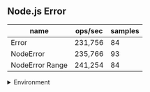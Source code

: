 ## Node.js Error

|name|ops/sec|samples|
|-|-|-|
|Error|231,756|84|
|NodeError|235,766|93|
|NodeError Range|241,254|84|


<details>
<summary>Environment</summary>

* __Machine:__ linux x64 | 2 vCPUs | 6.8GB Mem
* __Run:__ Tue Oct 10 2023 20:50:55 GMT+0000 (Coordinated Universal Time)
</details>

<!--
{"environment":{"platform":"linux","arch":"x64","cpus":2,"totalMemory":6.759757995605469},"benchmarks":"[{\"timeStamp\":1696971044433,\"currentTarget\":{\"0\":{\"name\":\"Error\",\"options\":{\"async\":false,\"defer\":false,\"delay\":0.005,\"initCount\":1,\"maxTime\":5,\"minSamples\":5,\"minTime\":0.05},\"async\":false,\"defer\":false,\"delay\":0.005,\"initCount\":1,\"maxTime\":5,\"minSamples\":5,\"minTime\":0.05,\"id\":1,\"stats\":{\"moe\":1.2201600215502035e-7,\"rme\":2.8277982577638783,\"sem\":6.225306232398998e-8,\"deviation\":5.705587406849751e-7,\"mean\":0.000004314876488095238,\"sample\":[0.000004116273685730791,0.000004111695118428654,0.000004104336294049682,0.000004103101314269208,0.000004090875,0.000004130933708838821,0.000004098118356441363,0.000004113580011554015,0.000004075767258809936,0.000003977436813980358,0.000004132558564413633,0.000004072249566724437,0.000004093690569035239,0.00000410187276140959,0.000004254820768341998,0.000004839964832466783,0.00000459465872328134,0.0000042471369150779894,0.000004430286034084344,0.000004074444757365684,0.000004096124277874061,0.000004111340337954939,0.000004173179664933564,0.0000041412020508376655,0.000004142176993067591,0.000004120901863084922,0.000004120844093009821,0.000004092758954361641,0.000004867378393991912,0.000004430271591565569,0.000004159509026574234,0.000004122151213171577,0.000004086533867706528,0.0000041209957394569615,0.000004101475519930676,0.00000411303018486424,0.000004130788344887348,0.000004109202700751011,0.000004139613229347198,0.000004104905834777585,0.000004092152368573079,0.000004180307409012132,0.000004096138720392836,0.000004046699090121318,0.000004109231658001155,0.000004121515742345465,0.00000409152404679376,0.000004142733030040439,0.000004153507798960139,0.000004156974220103986,0.000004220098931253611,0.00000424333102253033,0.000004214271013864818,0.0000042136426920854996,0.000004206485990756788,0.000004186799754477181,0.00000422627346909301,0.0000041879407134604276,0.000004186142547660312,0.0000041435562536106295,0.000004168146086077412,0.000004204926126516465,0.000004196397385904102,0.000004248783434430965,0.000004198043905257077,0.00000419047559214327,0.000004246255849220104,0.000004270629043905257,0.000004224410239745812,0.000004206197140381282,0.000004227241190063547,0.000004205424465626805,0.0000044815816002310805,0.000004484961366262276,0.000004696173960138648,0.00000506696403812825,0.000005082555603697285,0.000004353533939919122,0.000004396979563835933,0.000005123242634315425,0.0000045143319612940495,0.000004250076112073945,0.000006417303220681687,0.00000852747913056037],\"variance\":3.255372765720247e-13},\"times\":{\"cycle\":0.059752409607142856,\"elapsed\":5.416,\"period\":0.000004314876488095238,\"timeStamp\":1696971039017},\"running\":false,\"count\":13848,\"cycles\":3,\"hz\":231756.3440712623},\"1\":{\"name\":\"NodeError\",\"options\":{\"async\":false,\"defer\":false,\"delay\":0.005,\"initCount\":1,\"maxTime\":5,\"minSamples\":5,\"minTime\":0.05},\"async\":false,\"defer\":false,\"delay\":0.005,\"initCount\":1,\"maxTime\":5,\"minSamples\":5,\"minTime\":0.05,\"id\":2,\"stats\":{\"moe\":3.4261243289342974e-8,\"rme\":0.8077644543390059,\"sem\":1.748022616803213e-8,\"deviation\":1.68573196387672e-7,\"mean\":0.0000042414893482010135,\"sample\":[0.000004164578289473684,0.0000042289899671052635,0.000004186109128289474,0.000004237946052631579,0.000004567192351973684,0.000004468288569078947,0.000004218471217105263,0.00000425839958881579,0.0000042625199013157895,0.000004216176644736842,0.000004239714226973685,0.00000423750197368421,0.000004378562828947368,0.0000048654418585526314,0.000004284906003289474,0.000004241087746710526,0.000004203190707236842,0.000004220214802631579,0.000004264345641447369,0.000004331734457236842,0.000004936112006578948,0.000004630370394736842,0.000004512230263157895,0.000004659039884868421,0.0000043767371710526315,0.000004498791940789474,0.000004248884210526316,0.000004335542269736842,0.000004314422615131579,0.000004308797286184211,0.000004694272203947368,0.0000042665661184210525,0.0000041911587993421055,0.000004215888815789474,0.00000473888009868421,0.000004164430263157894,0.000004149166118421053,0.000004163089720394737,0.000004138450164473684,0.000004118399588815789,0.00000413291521381579,0.000004151970641447368,0.000004185673273026316,0.000004106545932189475,0.0000041826689105984735,0.000004148392168130695,0.000004179828257121747,0.000004137481159182333,0.000004143523684426566,0.000004120962564649864,0.00000412460791396437,0.000004092191192090857,0.000004113395048615083,0.000004187277882179917,0.000004449495955551924,0.0000042089312035297,0.0000041570857913228206,0.000004132948361794264,0.000004116761500122559,0.000004140147070839121,0.000004128813791976469,0.0000041033037012827844,0.000004160092654628646,0.000004133201732167661,0.000004216007435247977,0.00000422770830950241,0.0000042072644006863304,0.000004226629790015524,0.00000418726154097557,0.000004144461393904731,0.000004113305090285154,0.000004121239235231637,0.000004096358280905303,0.000004151651932347414,0.00000421314747936923,0.0000043868810360323555,0.000004324486641065446,0.0000041175050249203364,0.0000041534904812484684,0.000004150377318408367,0.000004135890023694746,0.0000041258640411798345,0.000004147746221096495,0.00000419675635264319,0.000004166662309012174,0.0000041722757578233515,0.000004170232943867963,0.000004130668600375848,0.000004160917967154179,0.000004164023041098129,0.00000411891045020018,0.000004139427976141842,0.000004116540812157856],\"variance\":2.8416922540356634e-14},\"times\":{\"cycle\":0.051911588132632205,\"elapsed\":5.588,\"period\":0.0000042414893482010135,\"timeStamp\":1696971044453},\"running\":false,\"count\":12239,\"cycles\":8,\"hz\":235766.24103138212},\"2\":{\"name\":\"NodeError Range\",\"options\":{\"async\":false,\"defer\":false,\"delay\":0.005,\"initCount\":1,\"maxTime\":5,\"minSamples\":5,\"minTime\":0.05},\"async\":false,\"defer\":false,\"delay\":0.005,\"initCount\":1,\"maxTime\":5,\"minSamples\":5,\"minTime\":0.05,\"id\":3,\"stats\":{\"moe\":3.239739125105709e-8,\"rme\":0.7816013029518204,\"sem\":1.652928125053933e-8,\"deviation\":1.5149336502762163e-7,\"mean\":0.0000041450022062020714,\"sample\":[0.0000038843512036524624,0.000004125144161593802,0.000004151231737686774,0.0000040741173907028225,0.000004071350235196459,0.000004104590965688987,0.000005377078099059214,0.000004093639803541782,0.000004181089651355839,0.000004147039429994466,0.000004157596223021583,0.000004108603348090758,0.000004112954690094078,0.000004140771790260099,0.000004174863447703376,0.000004142826438848921,0.0000041388901494189264,0.000004134365799667958,0.000004097679925290537,0.000004121083287216381,0.00000413624750968456,0.000004178792819590481,0.000004167184560044272,0.000004120820420586607,0.000004098094977863862,0.00000415956094355285,0.000004115638904261206,0.000004125649142224682,0.000004157852172108467,0.000004145925705589375,0.000004105870711123409,0.000004150200954620919,0.0000040657328444936356,0.000004121941200885446,0.0000041160124515772,0.000004036802019922524,0.0000040708728555617046,0.000003967574086884339,0.000004038676743220808,0.000004128727656336469,0.0000041409308937465416,0.000004133674045379082,0.000004096358605423354,0.000004139236026563364,0.000004098115730492529,0.000004118924875484228,0.0000040970918649695625,0.00000417940855008301,0.000004036310805201992,0.000004034131640841174,0.000003982496057000554,0.0000040162280022136136,0.000004065912700608744,0.000004166541159380188,0.000004222853278915329,0.00000423244154676259,0.000004278265979524073,0.000004375788254012176,0.000004196903984504703,0.000004221580381848367,0.000004125157996679579,0.000004135507194244604,0.000004109405852241284,0.000004097327061427781,0.000004152283204205866,0.000004080440370780299,0.00000412492971776425,0.000004047462576092972,0.000004145718179302712,0.0000041408478832318765,0.000004091287700608744,0.000004144984781405645,0.00000413826058384062,0.0000041926770890979525,0.00000416061939679026,0.000004190394230769231,0.000004204396098505811,0.000004190242044825678,0.000004189481115107914,0.00000420640239346984,0.000004182134200332042,0.000004149322357498617,0.000004198515910348644,0.000004201746541228556],\"variance\":2.2950239647392214e-14},\"times\":{\"cycle\":0.05992015189285715,\"elapsed\":5.325,\"period\":0.0000041450022062020714,\"timeStamp\":1696971050041},\"running\":false,\"count\":14456,\"cycles\":3,\"hz\":241254.39511316133},\"options\":{},\"events\":{\"start\":[null],\"cycle\":[null,null],\"complete\":[null,null]},\"length\":3,\"running\":false},\"type\":\"cycle\",\"target\":{\"name\":\"Error\",\"options\":{\"async\":false,\"defer\":false,\"delay\":0.005,\"initCount\":1,\"maxTime\":5,\"minSamples\":5,\"minTime\":0.05},\"async\":false,\"defer\":false,\"delay\":0.005,\"initCount\":1,\"maxTime\":5,\"minSamples\":5,\"minTime\":0.05,\"id\":1,\"stats\":{\"moe\":1.2201600215502035e-7,\"rme\":2.8277982577638783,\"sem\":6.225306232398998e-8,\"deviation\":5.705587406849751e-7,\"mean\":0.000004314876488095238,\"sample\":[0.000004116273685730791,0.000004111695118428654,0.000004104336294049682,0.000004103101314269208,0.000004090875,0.000004130933708838821,0.000004098118356441363,0.000004113580011554015,0.000004075767258809936,0.000003977436813980358,0.000004132558564413633,0.000004072249566724437,0.000004093690569035239,0.00000410187276140959,0.000004254820768341998,0.000004839964832466783,0.00000459465872328134,0.0000042471369150779894,0.000004430286034084344,0.000004074444757365684,0.000004096124277874061,0.000004111340337954939,0.000004173179664933564,0.0000041412020508376655,0.000004142176993067591,0.000004120901863084922,0.000004120844093009821,0.000004092758954361641,0.000004867378393991912,0.000004430271591565569,0.000004159509026574234,0.000004122151213171577,0.000004086533867706528,0.0000041209957394569615,0.000004101475519930676,0.00000411303018486424,0.000004130788344887348,0.000004109202700751011,0.000004139613229347198,0.000004104905834777585,0.000004092152368573079,0.000004180307409012132,0.000004096138720392836,0.000004046699090121318,0.000004109231658001155,0.000004121515742345465,0.00000409152404679376,0.000004142733030040439,0.000004153507798960139,0.000004156974220103986,0.000004220098931253611,0.00000424333102253033,0.000004214271013864818,0.0000042136426920854996,0.000004206485990756788,0.000004186799754477181,0.00000422627346909301,0.0000041879407134604276,0.000004186142547660312,0.0000041435562536106295,0.000004168146086077412,0.000004204926126516465,0.000004196397385904102,0.000004248783434430965,0.000004198043905257077,0.00000419047559214327,0.000004246255849220104,0.000004270629043905257,0.000004224410239745812,0.000004206197140381282,0.000004227241190063547,0.000004205424465626805,0.0000044815816002310805,0.000004484961366262276,0.000004696173960138648,0.00000506696403812825,0.000005082555603697285,0.000004353533939919122,0.000004396979563835933,0.000005123242634315425,0.0000045143319612940495,0.000004250076112073945,0.000006417303220681687,0.00000852747913056037],\"variance\":3.255372765720247e-13},\"times\":{\"cycle\":0.059752409607142856,\"elapsed\":5.416,\"period\":0.000004314876488095238,\"timeStamp\":1696971039017},\"running\":false,\"count\":13848,\"cycles\":3,\"hz\":231756.3440712623},\"aborted\":false},{\"timeStamp\":1696971050041,\"currentTarget\":{\"0\":{\"name\":\"Error\",\"options\":{\"async\":false,\"defer\":false,\"delay\":0.005,\"initCount\":1,\"maxTime\":5,\"minSamples\":5,\"minTime\":0.05},\"async\":false,\"defer\":false,\"delay\":0.005,\"initCount\":1,\"maxTime\":5,\"minSamples\":5,\"minTime\":0.05,\"id\":1,\"stats\":{\"moe\":1.2201600215502035e-7,\"rme\":2.8277982577638783,\"sem\":6.225306232398998e-8,\"deviation\":5.705587406849751e-7,\"mean\":0.000004314876488095238,\"sample\":[0.000004116273685730791,0.000004111695118428654,0.000004104336294049682,0.000004103101314269208,0.000004090875,0.000004130933708838821,0.000004098118356441363,0.000004113580011554015,0.000004075767258809936,0.000003977436813980358,0.000004132558564413633,0.000004072249566724437,0.000004093690569035239,0.00000410187276140959,0.000004254820768341998,0.000004839964832466783,0.00000459465872328134,0.0000042471369150779894,0.000004430286034084344,0.000004074444757365684,0.000004096124277874061,0.000004111340337954939,0.000004173179664933564,0.0000041412020508376655,0.000004142176993067591,0.000004120901863084922,0.000004120844093009821,0.000004092758954361641,0.000004867378393991912,0.000004430271591565569,0.000004159509026574234,0.000004122151213171577,0.000004086533867706528,0.0000041209957394569615,0.000004101475519930676,0.00000411303018486424,0.000004130788344887348,0.000004109202700751011,0.000004139613229347198,0.000004104905834777585,0.000004092152368573079,0.000004180307409012132,0.000004096138720392836,0.000004046699090121318,0.000004109231658001155,0.000004121515742345465,0.00000409152404679376,0.000004142733030040439,0.000004153507798960139,0.000004156974220103986,0.000004220098931253611,0.00000424333102253033,0.000004214271013864818,0.0000042136426920854996,0.000004206485990756788,0.000004186799754477181,0.00000422627346909301,0.0000041879407134604276,0.000004186142547660312,0.0000041435562536106295,0.000004168146086077412,0.000004204926126516465,0.000004196397385904102,0.000004248783434430965,0.000004198043905257077,0.00000419047559214327,0.000004246255849220104,0.000004270629043905257,0.000004224410239745812,0.000004206197140381282,0.000004227241190063547,0.000004205424465626805,0.0000044815816002310805,0.000004484961366262276,0.000004696173960138648,0.00000506696403812825,0.000005082555603697285,0.000004353533939919122,0.000004396979563835933,0.000005123242634315425,0.0000045143319612940495,0.000004250076112073945,0.000006417303220681687,0.00000852747913056037],\"variance\":3.255372765720247e-13},\"times\":{\"cycle\":0.059752409607142856,\"elapsed\":5.416,\"period\":0.000004314876488095238,\"timeStamp\":1696971039017},\"running\":false,\"count\":13848,\"cycles\":3,\"hz\":231756.3440712623},\"1\":{\"name\":\"NodeError\",\"options\":{\"async\":false,\"defer\":false,\"delay\":0.005,\"initCount\":1,\"maxTime\":5,\"minSamples\":5,\"minTime\":0.05},\"async\":false,\"defer\":false,\"delay\":0.005,\"initCount\":1,\"maxTime\":5,\"minSamples\":5,\"minTime\":0.05,\"id\":2,\"stats\":{\"moe\":3.4261243289342974e-8,\"rme\":0.8077644543390059,\"sem\":1.748022616803213e-8,\"deviation\":1.68573196387672e-7,\"mean\":0.0000042414893482010135,\"sample\":[0.000004164578289473684,0.0000042289899671052635,0.000004186109128289474,0.000004237946052631579,0.000004567192351973684,0.000004468288569078947,0.000004218471217105263,0.00000425839958881579,0.0000042625199013157895,0.000004216176644736842,0.000004239714226973685,0.00000423750197368421,0.000004378562828947368,0.0000048654418585526314,0.000004284906003289474,0.000004241087746710526,0.000004203190707236842,0.000004220214802631579,0.000004264345641447369,0.000004331734457236842,0.000004936112006578948,0.000004630370394736842,0.000004512230263157895,0.000004659039884868421,0.0000043767371710526315,0.000004498791940789474,0.000004248884210526316,0.000004335542269736842,0.000004314422615131579,0.000004308797286184211,0.000004694272203947368,0.0000042665661184210525,0.0000041911587993421055,0.000004215888815789474,0.00000473888009868421,0.000004164430263157894,0.000004149166118421053,0.000004163089720394737,0.000004138450164473684,0.000004118399588815789,0.00000413291521381579,0.000004151970641447368,0.000004185673273026316,0.000004106545932189475,0.0000041826689105984735,0.000004148392168130695,0.000004179828257121747,0.000004137481159182333,0.000004143523684426566,0.000004120962564649864,0.00000412460791396437,0.000004092191192090857,0.000004113395048615083,0.000004187277882179917,0.000004449495955551924,0.0000042089312035297,0.0000041570857913228206,0.000004132948361794264,0.000004116761500122559,0.000004140147070839121,0.000004128813791976469,0.0000041033037012827844,0.000004160092654628646,0.000004133201732167661,0.000004216007435247977,0.00000422770830950241,0.0000042072644006863304,0.000004226629790015524,0.00000418726154097557,0.000004144461393904731,0.000004113305090285154,0.000004121239235231637,0.000004096358280905303,0.000004151651932347414,0.00000421314747936923,0.0000043868810360323555,0.000004324486641065446,0.0000041175050249203364,0.0000041534904812484684,0.000004150377318408367,0.000004135890023694746,0.0000041258640411798345,0.000004147746221096495,0.00000419675635264319,0.000004166662309012174,0.0000041722757578233515,0.000004170232943867963,0.000004130668600375848,0.000004160917967154179,0.000004164023041098129,0.00000411891045020018,0.000004139427976141842,0.000004116540812157856],\"variance\":2.8416922540356634e-14},\"times\":{\"cycle\":0.051911588132632205,\"elapsed\":5.588,\"period\":0.0000042414893482010135,\"timeStamp\":1696971044453},\"running\":false,\"count\":12239,\"cycles\":8,\"hz\":235766.24103138212},\"2\":{\"name\":\"NodeError Range\",\"options\":{\"async\":false,\"defer\":false,\"delay\":0.005,\"initCount\":1,\"maxTime\":5,\"minSamples\":5,\"minTime\":0.05},\"async\":false,\"defer\":false,\"delay\":0.005,\"initCount\":1,\"maxTime\":5,\"minSamples\":5,\"minTime\":0.05,\"id\":3,\"stats\":{\"moe\":3.239739125105709e-8,\"rme\":0.7816013029518204,\"sem\":1.652928125053933e-8,\"deviation\":1.5149336502762163e-7,\"mean\":0.0000041450022062020714,\"sample\":[0.0000038843512036524624,0.000004125144161593802,0.000004151231737686774,0.0000040741173907028225,0.000004071350235196459,0.000004104590965688987,0.000005377078099059214,0.000004093639803541782,0.000004181089651355839,0.000004147039429994466,0.000004157596223021583,0.000004108603348090758,0.000004112954690094078,0.000004140771790260099,0.000004174863447703376,0.000004142826438848921,0.0000041388901494189264,0.000004134365799667958,0.000004097679925290537,0.000004121083287216381,0.00000413624750968456,0.000004178792819590481,0.000004167184560044272,0.000004120820420586607,0.000004098094977863862,0.00000415956094355285,0.000004115638904261206,0.000004125649142224682,0.000004157852172108467,0.000004145925705589375,0.000004105870711123409,0.000004150200954620919,0.0000040657328444936356,0.000004121941200885446,0.0000041160124515772,0.000004036802019922524,0.0000040708728555617046,0.000003967574086884339,0.000004038676743220808,0.000004128727656336469,0.0000041409308937465416,0.000004133674045379082,0.000004096358605423354,0.000004139236026563364,0.000004098115730492529,0.000004118924875484228,0.0000040970918649695625,0.00000417940855008301,0.000004036310805201992,0.000004034131640841174,0.000003982496057000554,0.0000040162280022136136,0.000004065912700608744,0.000004166541159380188,0.000004222853278915329,0.00000423244154676259,0.000004278265979524073,0.000004375788254012176,0.000004196903984504703,0.000004221580381848367,0.000004125157996679579,0.000004135507194244604,0.000004109405852241284,0.000004097327061427781,0.000004152283204205866,0.000004080440370780299,0.00000412492971776425,0.000004047462576092972,0.000004145718179302712,0.0000041408478832318765,0.000004091287700608744,0.000004144984781405645,0.00000413826058384062,0.0000041926770890979525,0.00000416061939679026,0.000004190394230769231,0.000004204396098505811,0.000004190242044825678,0.000004189481115107914,0.00000420640239346984,0.000004182134200332042,0.000004149322357498617,0.000004198515910348644,0.000004201746541228556],\"variance\":2.2950239647392214e-14},\"times\":{\"cycle\":0.05992015189285715,\"elapsed\":5.325,\"period\":0.0000041450022062020714,\"timeStamp\":1696971050041},\"running\":false,\"count\":14456,\"cycles\":3,\"hz\":241254.39511316133},\"options\":{},\"events\":{\"start\":[null],\"cycle\":[null,null],\"complete\":[null,null]},\"length\":3,\"running\":false},\"type\":\"cycle\",\"target\":{\"name\":\"NodeError\",\"options\":{\"async\":false,\"defer\":false,\"delay\":0.005,\"initCount\":1,\"maxTime\":5,\"minSamples\":5,\"minTime\":0.05},\"async\":false,\"defer\":false,\"delay\":0.005,\"initCount\":1,\"maxTime\":5,\"minSamples\":5,\"minTime\":0.05,\"id\":2,\"stats\":{\"moe\":3.4261243289342974e-8,\"rme\":0.8077644543390059,\"sem\":1.748022616803213e-8,\"deviation\":1.68573196387672e-7,\"mean\":0.0000042414893482010135,\"sample\":[0.000004164578289473684,0.0000042289899671052635,0.000004186109128289474,0.000004237946052631579,0.000004567192351973684,0.000004468288569078947,0.000004218471217105263,0.00000425839958881579,0.0000042625199013157895,0.000004216176644736842,0.000004239714226973685,0.00000423750197368421,0.000004378562828947368,0.0000048654418585526314,0.000004284906003289474,0.000004241087746710526,0.000004203190707236842,0.000004220214802631579,0.000004264345641447369,0.000004331734457236842,0.000004936112006578948,0.000004630370394736842,0.000004512230263157895,0.000004659039884868421,0.0000043767371710526315,0.000004498791940789474,0.000004248884210526316,0.000004335542269736842,0.000004314422615131579,0.000004308797286184211,0.000004694272203947368,0.0000042665661184210525,0.0000041911587993421055,0.000004215888815789474,0.00000473888009868421,0.000004164430263157894,0.000004149166118421053,0.000004163089720394737,0.000004138450164473684,0.000004118399588815789,0.00000413291521381579,0.000004151970641447368,0.000004185673273026316,0.000004106545932189475,0.0000041826689105984735,0.000004148392168130695,0.000004179828257121747,0.000004137481159182333,0.000004143523684426566,0.000004120962564649864,0.00000412460791396437,0.000004092191192090857,0.000004113395048615083,0.000004187277882179917,0.000004449495955551924,0.0000042089312035297,0.0000041570857913228206,0.000004132948361794264,0.000004116761500122559,0.000004140147070839121,0.000004128813791976469,0.0000041033037012827844,0.000004160092654628646,0.000004133201732167661,0.000004216007435247977,0.00000422770830950241,0.0000042072644006863304,0.000004226629790015524,0.00000418726154097557,0.000004144461393904731,0.000004113305090285154,0.000004121239235231637,0.000004096358280905303,0.000004151651932347414,0.00000421314747936923,0.0000043868810360323555,0.000004324486641065446,0.0000041175050249203364,0.0000041534904812484684,0.000004150377318408367,0.000004135890023694746,0.0000041258640411798345,0.000004147746221096495,0.00000419675635264319,0.000004166662309012174,0.0000041722757578233515,0.000004170232943867963,0.000004130668600375848,0.000004160917967154179,0.000004164023041098129,0.00000411891045020018,0.000004139427976141842,0.000004116540812157856],\"variance\":2.8416922540356634e-14},\"times\":{\"cycle\":0.051911588132632205,\"elapsed\":5.588,\"period\":0.0000042414893482010135,\"timeStamp\":1696971044453},\"running\":false,\"count\":12239,\"cycles\":8,\"hz\":235766.24103138212},\"aborted\":false},{\"timeStamp\":1696971055366,\"currentTarget\":{\"0\":{\"name\":\"Error\",\"options\":{\"async\":false,\"defer\":false,\"delay\":0.005,\"initCount\":1,\"maxTime\":5,\"minSamples\":5,\"minTime\":0.05},\"async\":false,\"defer\":false,\"delay\":0.005,\"initCount\":1,\"maxTime\":5,\"minSamples\":5,\"minTime\":0.05,\"id\":1,\"stats\":{\"moe\":1.2201600215502035e-7,\"rme\":2.8277982577638783,\"sem\":6.225306232398998e-8,\"deviation\":5.705587406849751e-7,\"mean\":0.000004314876488095238,\"sample\":[0.000004116273685730791,0.000004111695118428654,0.000004104336294049682,0.000004103101314269208,0.000004090875,0.000004130933708838821,0.000004098118356441363,0.000004113580011554015,0.000004075767258809936,0.000003977436813980358,0.000004132558564413633,0.000004072249566724437,0.000004093690569035239,0.00000410187276140959,0.000004254820768341998,0.000004839964832466783,0.00000459465872328134,0.0000042471369150779894,0.000004430286034084344,0.000004074444757365684,0.000004096124277874061,0.000004111340337954939,0.000004173179664933564,0.0000041412020508376655,0.000004142176993067591,0.000004120901863084922,0.000004120844093009821,0.000004092758954361641,0.000004867378393991912,0.000004430271591565569,0.000004159509026574234,0.000004122151213171577,0.000004086533867706528,0.0000041209957394569615,0.000004101475519930676,0.00000411303018486424,0.000004130788344887348,0.000004109202700751011,0.000004139613229347198,0.000004104905834777585,0.000004092152368573079,0.000004180307409012132,0.000004096138720392836,0.000004046699090121318,0.000004109231658001155,0.000004121515742345465,0.00000409152404679376,0.000004142733030040439,0.000004153507798960139,0.000004156974220103986,0.000004220098931253611,0.00000424333102253033,0.000004214271013864818,0.0000042136426920854996,0.000004206485990756788,0.000004186799754477181,0.00000422627346909301,0.0000041879407134604276,0.000004186142547660312,0.0000041435562536106295,0.000004168146086077412,0.000004204926126516465,0.000004196397385904102,0.000004248783434430965,0.000004198043905257077,0.00000419047559214327,0.000004246255849220104,0.000004270629043905257,0.000004224410239745812,0.000004206197140381282,0.000004227241190063547,0.000004205424465626805,0.0000044815816002310805,0.000004484961366262276,0.000004696173960138648,0.00000506696403812825,0.000005082555603697285,0.000004353533939919122,0.000004396979563835933,0.000005123242634315425,0.0000045143319612940495,0.000004250076112073945,0.000006417303220681687,0.00000852747913056037],\"variance\":3.255372765720247e-13},\"times\":{\"cycle\":0.059752409607142856,\"elapsed\":5.416,\"period\":0.000004314876488095238,\"timeStamp\":1696971039017},\"running\":false,\"count\":13848,\"cycles\":3,\"hz\":231756.3440712623},\"1\":{\"name\":\"NodeError\",\"options\":{\"async\":false,\"defer\":false,\"delay\":0.005,\"initCount\":1,\"maxTime\":5,\"minSamples\":5,\"minTime\":0.05},\"async\":false,\"defer\":false,\"delay\":0.005,\"initCount\":1,\"maxTime\":5,\"minSamples\":5,\"minTime\":0.05,\"id\":2,\"stats\":{\"moe\":3.4261243289342974e-8,\"rme\":0.8077644543390059,\"sem\":1.748022616803213e-8,\"deviation\":1.68573196387672e-7,\"mean\":0.0000042414893482010135,\"sample\":[0.000004164578289473684,0.0000042289899671052635,0.000004186109128289474,0.000004237946052631579,0.000004567192351973684,0.000004468288569078947,0.000004218471217105263,0.00000425839958881579,0.0000042625199013157895,0.000004216176644736842,0.000004239714226973685,0.00000423750197368421,0.000004378562828947368,0.0000048654418585526314,0.000004284906003289474,0.000004241087746710526,0.000004203190707236842,0.000004220214802631579,0.000004264345641447369,0.000004331734457236842,0.000004936112006578948,0.000004630370394736842,0.000004512230263157895,0.000004659039884868421,0.0000043767371710526315,0.000004498791940789474,0.000004248884210526316,0.000004335542269736842,0.000004314422615131579,0.000004308797286184211,0.000004694272203947368,0.0000042665661184210525,0.0000041911587993421055,0.000004215888815789474,0.00000473888009868421,0.000004164430263157894,0.000004149166118421053,0.000004163089720394737,0.000004138450164473684,0.000004118399588815789,0.00000413291521381579,0.000004151970641447368,0.000004185673273026316,0.000004106545932189475,0.0000041826689105984735,0.000004148392168130695,0.000004179828257121747,0.000004137481159182333,0.000004143523684426566,0.000004120962564649864,0.00000412460791396437,0.000004092191192090857,0.000004113395048615083,0.000004187277882179917,0.000004449495955551924,0.0000042089312035297,0.0000041570857913228206,0.000004132948361794264,0.000004116761500122559,0.000004140147070839121,0.000004128813791976469,0.0000041033037012827844,0.000004160092654628646,0.000004133201732167661,0.000004216007435247977,0.00000422770830950241,0.0000042072644006863304,0.000004226629790015524,0.00000418726154097557,0.000004144461393904731,0.000004113305090285154,0.000004121239235231637,0.000004096358280905303,0.000004151651932347414,0.00000421314747936923,0.0000043868810360323555,0.000004324486641065446,0.0000041175050249203364,0.0000041534904812484684,0.000004150377318408367,0.000004135890023694746,0.0000041258640411798345,0.000004147746221096495,0.00000419675635264319,0.000004166662309012174,0.0000041722757578233515,0.000004170232943867963,0.000004130668600375848,0.000004160917967154179,0.000004164023041098129,0.00000411891045020018,0.000004139427976141842,0.000004116540812157856],\"variance\":2.8416922540356634e-14},\"times\":{\"cycle\":0.051911588132632205,\"elapsed\":5.588,\"period\":0.0000042414893482010135,\"timeStamp\":1696971044453},\"running\":false,\"count\":12239,\"cycles\":8,\"hz\":235766.24103138212},\"2\":{\"name\":\"NodeError Range\",\"options\":{\"async\":false,\"defer\":false,\"delay\":0.005,\"initCount\":1,\"maxTime\":5,\"minSamples\":5,\"minTime\":0.05},\"async\":false,\"defer\":false,\"delay\":0.005,\"initCount\":1,\"maxTime\":5,\"minSamples\":5,\"minTime\":0.05,\"id\":3,\"stats\":{\"moe\":3.239739125105709e-8,\"rme\":0.7816013029518204,\"sem\":1.652928125053933e-8,\"deviation\":1.5149336502762163e-7,\"mean\":0.0000041450022062020714,\"sample\":[0.0000038843512036524624,0.000004125144161593802,0.000004151231737686774,0.0000040741173907028225,0.000004071350235196459,0.000004104590965688987,0.000005377078099059214,0.000004093639803541782,0.000004181089651355839,0.000004147039429994466,0.000004157596223021583,0.000004108603348090758,0.000004112954690094078,0.000004140771790260099,0.000004174863447703376,0.000004142826438848921,0.0000041388901494189264,0.000004134365799667958,0.000004097679925290537,0.000004121083287216381,0.00000413624750968456,0.000004178792819590481,0.000004167184560044272,0.000004120820420586607,0.000004098094977863862,0.00000415956094355285,0.000004115638904261206,0.000004125649142224682,0.000004157852172108467,0.000004145925705589375,0.000004105870711123409,0.000004150200954620919,0.0000040657328444936356,0.000004121941200885446,0.0000041160124515772,0.000004036802019922524,0.0000040708728555617046,0.000003967574086884339,0.000004038676743220808,0.000004128727656336469,0.0000041409308937465416,0.000004133674045379082,0.000004096358605423354,0.000004139236026563364,0.000004098115730492529,0.000004118924875484228,0.0000040970918649695625,0.00000417940855008301,0.000004036310805201992,0.000004034131640841174,0.000003982496057000554,0.0000040162280022136136,0.000004065912700608744,0.000004166541159380188,0.000004222853278915329,0.00000423244154676259,0.000004278265979524073,0.000004375788254012176,0.000004196903984504703,0.000004221580381848367,0.000004125157996679579,0.000004135507194244604,0.000004109405852241284,0.000004097327061427781,0.000004152283204205866,0.000004080440370780299,0.00000412492971776425,0.000004047462576092972,0.000004145718179302712,0.0000041408478832318765,0.000004091287700608744,0.000004144984781405645,0.00000413826058384062,0.0000041926770890979525,0.00000416061939679026,0.000004190394230769231,0.000004204396098505811,0.000004190242044825678,0.000004189481115107914,0.00000420640239346984,0.000004182134200332042,0.000004149322357498617,0.000004198515910348644,0.000004201746541228556],\"variance\":2.2950239647392214e-14},\"times\":{\"cycle\":0.05992015189285715,\"elapsed\":5.325,\"period\":0.0000041450022062020714,\"timeStamp\":1696971050041},\"running\":false,\"count\":14456,\"cycles\":3,\"hz\":241254.39511316133},\"options\":{},\"events\":{\"start\":[null],\"cycle\":[null,null],\"complete\":[null,null]},\"length\":3,\"running\":false},\"type\":\"cycle\",\"target\":{\"name\":\"NodeError Range\",\"options\":{\"async\":false,\"defer\":false,\"delay\":0.005,\"initCount\":1,\"maxTime\":5,\"minSamples\":5,\"minTime\":0.05},\"async\":false,\"defer\":false,\"delay\":0.005,\"initCount\":1,\"maxTime\":5,\"minSamples\":5,\"minTime\":0.05,\"id\":3,\"stats\":{\"moe\":3.239739125105709e-8,\"rme\":0.7816013029518204,\"sem\":1.652928125053933e-8,\"deviation\":1.5149336502762163e-7,\"mean\":0.0000041450022062020714,\"sample\":[0.0000038843512036524624,0.000004125144161593802,0.000004151231737686774,0.0000040741173907028225,0.000004071350235196459,0.000004104590965688987,0.000005377078099059214,0.000004093639803541782,0.000004181089651355839,0.000004147039429994466,0.000004157596223021583,0.000004108603348090758,0.000004112954690094078,0.000004140771790260099,0.000004174863447703376,0.000004142826438848921,0.0000041388901494189264,0.000004134365799667958,0.000004097679925290537,0.000004121083287216381,0.00000413624750968456,0.000004178792819590481,0.000004167184560044272,0.000004120820420586607,0.000004098094977863862,0.00000415956094355285,0.000004115638904261206,0.000004125649142224682,0.000004157852172108467,0.000004145925705589375,0.000004105870711123409,0.000004150200954620919,0.0000040657328444936356,0.000004121941200885446,0.0000041160124515772,0.000004036802019922524,0.0000040708728555617046,0.000003967574086884339,0.000004038676743220808,0.000004128727656336469,0.0000041409308937465416,0.000004133674045379082,0.000004096358605423354,0.000004139236026563364,0.000004098115730492529,0.000004118924875484228,0.0000040970918649695625,0.00000417940855008301,0.000004036310805201992,0.000004034131640841174,0.000003982496057000554,0.0000040162280022136136,0.000004065912700608744,0.000004166541159380188,0.000004222853278915329,0.00000423244154676259,0.000004278265979524073,0.000004375788254012176,0.000004196903984504703,0.000004221580381848367,0.000004125157996679579,0.000004135507194244604,0.000004109405852241284,0.000004097327061427781,0.000004152283204205866,0.000004080440370780299,0.00000412492971776425,0.000004047462576092972,0.000004145718179302712,0.0000041408478832318765,0.000004091287700608744,0.000004144984781405645,0.00000413826058384062,0.0000041926770890979525,0.00000416061939679026,0.000004190394230769231,0.000004204396098505811,0.000004190242044825678,0.000004189481115107914,0.00000420640239346984,0.000004182134200332042,0.000004149322357498617,0.000004198515910348644,0.000004201746541228556],\"variance\":2.2950239647392214e-14},\"times\":{\"cycle\":0.05992015189285715,\"elapsed\":5.325,\"period\":0.0000041450022062020714,\"timeStamp\":1696971050041},\"running\":false,\"count\":14456,\"cycles\":3,\"hz\":241254.39511316133},\"aborted\":false}]"}-->
